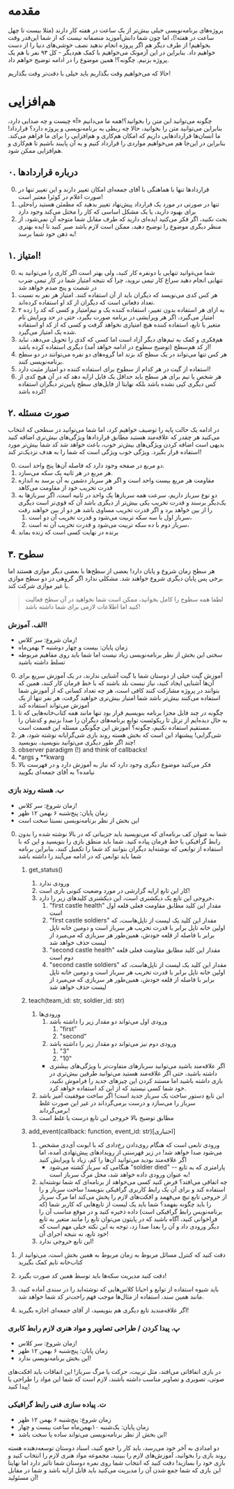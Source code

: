 # مقدمه
پروژه‌های برنامه‌نویسی خیلی بیش‌تر از یک ساعت در هفته کار دارند (مثلا بیست تا چهل ساعت در هفته!)، اما چون شما دانش‌آموزید منصفانه نیست که از شما این‌قدر وقت بخواهیم! از طرف دیگر هم اگر پروژه انجام ندهید نصف خوشی‌های دنیا را از دست خواهیم داد. بنابراین در این آزمونک می‌خواهیم با کمک هم‌دیگر - کل ۹۳ نفر با هم یک پروژه بزنیم. چگونه؟! همین موضوع را در ادامه توضیح خواهم داد.

حالا که می‌خواهیم وقت بگذاریم باید خیلی با دقت‌تر وقت بگذاریم!

# هم‌افزایی
چگونه می‌توانید این متن را بخوانید؟!همه ما می‌دانیم «آ» چیست و چه صدایی دارد، بنابراین می‌توانید متن را بخوانید، حالا چه ربطی به برنامه‌نویسی و پروژه دارد؟ قرارداد! ما انسان‌ها قراردادهایی داریم که امکان هم‌کاری و هم‌افزایی را برای ما فراهم می‌کند. بنابراین در این‌جا هم می‌خواهیم مواردی را قرارداد کنیم و به آن پایبند باشیم تا هم‌کاری و هم‌افزایی ممکن شود.

## ۰. درباره قراردادها

0. قراردادها تنها با هماهنگی با آقای جمعه‌ای امکان تغییر دارند و این تغییر تنها در صورت اعلام در کوئرا معتبر است!
1. تنها در صورتی در مورد یک قرارداد پیش‌نهاد تغییر بدهید که مطمئن هستید راه‌حلی برای بهبود دارید، یا یک مشکل اساسی که کار را مختل می‌کند وجود دارد
1. بحث نکنید، اگر فکر می‌کنید ایده‌ای دارید که طرف مقابل شما متوجه آن نمی‌شود،‌ از منظر دیگری موضوع را توضیح دهید، ممکن است لازم باشد صبر کنید تا ایده بهتری به ذهن خود شما برسد!

## ۱. امتیاز!

0. شما می‌ةوانید تنهایی یا دونفره کار کنید، ولی بهتر است اگر کاری را می‌توانید به تنهایی انجام دهید سراغ کار تیمی نروید، چرا که نتیجه امتیاز شما در کار تیمی ضرب در شصت و پنج صدم خواهد شد
1. هر کس کدی می‌نویسد که دیگران باید از آن استفاده کنند. امتیاز هر نفر به نسبت تعداد دفعاتی است که دیگران از کد او استفاده کرده‌اند. 
1. به ازای هر استفاده بدون تغییر، استفاده کننده یک و نیم‌امتیاز و کسی که کد را زده ۲ امتیاز می‌گیرد، اگر هر ویرایشی در برنامه صورت بگیرد، حتی در حد ویرایش نام متغیر یا تابع، استفاده کننده هیچ امتیازی نخواهد گرفت و کسی که از کد او استفاده شده یک امتیاز می‌گیرد.
1. هم‌فکری و کمک به تیم‌های دیگر آزاد است اما کسی که کدی را تحویل می‌دهد، نباید از کد هم‌سطح (توضیح سطوح در ادامه خواهد آمد) دیگری استفاده کرده باشد!
1. هر کس تنها می‌تواند در یک سطح کد بزند اما گروه‌های دو نفره می‌توانند در دو سطح برنامه‌نویسی کنند.
1. استفاده از گیت در هر کدام از سطوح برای استفاده کننده دو امتیاز مثبت دارد!
1. هر شخص یا تیم برای هر سطح باید حداقل یک فایل ارایه دهد که در آن هیچ کدی از کس دیگری کپی نشده باشد بلکه نهایتا از فایل‌های سطح پایین‌تر دیگران استفاده کرده باشد!

## ۲. صورت مسئله

در ادامه یک حالت پایه را توصیف خواهیم کرد، اما شما می‌توانید در سطحی که انتخاب می‌کنید هر چقدر که علاقه‌مند هستید مطابق قراردادها ویژگی‌های بیش‌تری اضافه کنید بدیهی است اضافه کردن ویژگی‌های بیش‌تر خوب، باعث خواهد شد کد شما بیش‌تر مورد استفاده قرار بگیرد. ویژگی خوب ویژگی است که شما را به هدف نزدیک‌تر کند!

0. دو مربع در صفحه وجود دارد که فاصله آن‌ها پنج واحد است.
1. هر مربع در هر ثانیه یک سکه می‌سازد.
1. مقاومت هر مربع بیست واحد است و اگر هر سرباز دشمن به آن برسد به اندازه قدرت تخریب خود از مقاومت می‌کاهد
1. دو نوع سرباز داریم، سرعت همه سربازها یک واحد در ثانیه است، اگر سربازها به یک‌دیگر برسند و قدرت تخریب یکی بیش‌تر از دیگری باشد آن که قوی‌تر است دیگری را از بین خواهد برد و اگر قدرت تخریب مساوی باشد هر دو از بین خواهند رفت
    1. سرباز اول با سه سکه تربیت می‌شود و قدرت تخریب آن دو است،
    1. سرباز دوم با ده سکه تربیت می‌شود و قدرت تخریب آن نه است، 
1. برنده در نهایت کسی است که زنده بماند

## ۳. سطوح

هر سطح زمان شروع و پایان دارد! بعضی از سطح‌ها با بعضی دیگر موازی هستند اما برخی پس پایان دیگری شروع خواهند شد. مشکلی ندارد اگر گروهی در دو سطح موازی یا غیر موازی شرکت کند.

> لطفا همه سطوج را کامل بخوانید، ممکن است شما نخواهید در آن سطح فعالیت کنید اما اطلاعات لازمی برای شما داشته باشد!

### الف. آموزش!

* زمان شروع: سر کلاس!
* زمان پایان: بیست و چهار دوشنبه ۳ بهمن‌ماه
* سختی این بخش از نظر برنامه‌نویسی زیاد نیست اما شما باید روی مفاهیم مربوطه تسلط داشته باشید

0. آموزش گیت
 خیلی از دوستان شما با گیت آشنایی ندارند، در یک آموزش سریع برای آن‌ها آشنایی ایجاد کنید، نیاز نیست بلد باشند که با خط فرمان کار کنند، همین که بتوانند در پروژه مشارکت کنند کافی است، هر چه تعداد کسانی که از آموزش شما استفاده می‌کنند بیش‌تر باشد شما امتیاز بیش‌تری خواهید گرفت، هر نفر تنها از یک آموزش می‌تواند استفاده کند
1. چگونه در چند فایل مجزا برنامه بنویسیم
 قرار بود تنها مانند همه کتاب‌خانه‌هایی که تا به حال دیده‌ایم از ترتل تا ریکوئست توابع برنامه‌های دیگران را صدا بزنیم و کدشان را مستقیم استفاده نکنیم، چگونه؟ آموزش این چگونگی مسئله این قسمت است.
1. شی‌گرایی! 
پیشنهاد این است که بخش هسته روند بازی شی‌گرایانه نوشته شود، هر چند اگر طور دیگری می‌توانید بنویسید، بنویسید!
1. observer paradigm (!) and think of callbacks!
1. *args و **kwarg
1. فکر می‌کنید موضوع دیگری وجود دارد که نیاز به آموزش دارد و در فهرست بالا نیامده؟ به آقای جمعه‌ای بگویید

### ب. هسته روند بازی 

* زمان شروع: سر کلاس!
* زمان پایان: پنج‌شنبه ۶ بهمن ۱۲ ظهر
* این بخش از نظر برنامه‌نویسی نسبتا سخت است

0. شما به عنوان کف برنامه‌ای که می‌نویسید باید جزییاتی که در بالا نوشته شده را بدون رابط گرافیکی یا خط فرمان پیاده کنید. شما باید منطق بازی را بنویسید و این که با استفاده از توابعی 
که نوشته‌اید دیگران بتوانند کد شما را تکمیل کنند، بنابراین برنامه شما باید توابعی که در ادامه می‌آیند را داشته باشد
    1. get_status()
         1. ورودی ندارد
         1. کار این تابع ارایه گزارشی در مورد وضعیت کنونی بازی است!
         1. خروجی این تابع یک دیکشنری است، این دیکشنری کلیدهای زیر را دارد،   
             1. "first castle health" مقدار این کلید مطابق مقاومت فعلی قلعه اول است
             1. "first castle soldiers" مقدار این کلید یک لیست از تاپل‌هاست،‌ که اولین خانه تاپل برابر با قدرت تخریب هر سرباز است و دومین خانه تاپل برابر با فاصله از قلعه خودش، همین‌طور هر سربازی که می‌میرد از لیست حذف خواهد شد
             1. "second castle health" مقدار این کلید مطابق مقاومت فعلی قلعه دوم است
             1. "second castle soldiers" مقدار این کلید یک لیست از تاپل‌هاست،‌ که اولین خانه تاپل برابر با قدرت تخریب هر سرباز است و دومین خانه تاپل برابر با فاصله از قلعه خودش، همین‌طور هر سربازی که می‌میرد از لیست حذف خواهد شد

    1. teach(team_id: str, soldier_id: str)
         1. ورودی‌ها
             1. ورودی اول می‌تواند دو مقدار زیر را داشته باشد
                 1. "first"
                 1. "second"
             1. ورودی دوم نیز می‌تواند دو مقدار زیر را داشته باشد
                 1. "3"
                 1. "10"
             * اگر علاقه‌مند باشید می‌توانید سربازهای متفاوت‌تر با ویژگی‌های بیشٰتری داشته باشید، حتی اگر علاقه‌مند هستید می‌توانید طرفین بیش‌تری در بازی داشته باشید اما مستند کردن این چیزهای جدید را فراموش نکنید، خود شما کسی نیستید که از این کد استفاده خواهد کرد.
         1. این تابع دستور ساخت یک سرباز جدید است! اگر ساخت موفقیت آمیز باشد سرباز را می‌سازد و درست برمی‌گرداند در غیر این صورت غلط برمی‌گرداند!
         1. مطابق توضیح بالا خروجی این تابع درست یا غلط است

    1. add_event(callback: function, event_id: str)[اختیاری]
         1. ورودی تابعی است که هنگام روی‌دادن رخ‌دادی که با ایونت آی‌دی مشخص می‌شود صدا خواهد شد! در زیر فهرستی از رویدادهای پیش‌نهادی آمده، اما اگر علاقه‌مند بودید می‌توانید آن‌ها را کم، زیاد یا ویرایش کنید
               * هنگامی که سرباز کشته می‌شود "soldier died" -- پارامتری که به تابع به عنوان ورودی داده خواهد شد، محل مرگ سرباز است!
         1. چه اتفاقی می‌افتد؟ فرض کنید کسی می‌خواهد از برنامه‌ای که شما نوشته‌اید استفاده کند و برای آن یک رابط کاربری گرافیکی بنویسد! ساخت سرباز و را از خروجی تابع تیچ می‌فهمد و افکت‌های لازم را پخش می‌کند اما مرگ سرباز را باید چگونه بفهمد؟ شما باید یک لیست از تابع‌هایی که کاربر شما (که برنامه‌نویس رابط گرافیکی است) داده ذخیره کنید و در موقع مناسب آن را فراخوانی کنید، آگاه باشید که در پایتون می‌توان تابع را مانند متغیر به تابع دیگر ورودی داد و آن را بعدا صدا زد، توجه به این نکته خیلی مهم است که خود تابع، نه نتیجه اجرای آن!
         1. این تابع خروجی ندارد!


1. دقت کنید که کنترل مسائل مربوط به زمان مربوط به همین بخش است، می‌توانید از کتاب‌خانه تایم کمک بگیرید
1. دقت کنید مدیریت سکه‌ها باید توسط همین کد صورت بگیرد!
1. باید شیوه استفاده از توابع و احیانا کلاس‌هایی که نوشته‌اید را در سندی آماده کنید، مانند همین سند، استفاده از مثال‌ها موجب فهم راحت‌تر کد شما خواهد شد.
1. اگر علاقه‌مندید تابع دیگری هم بنویسید، از آقای جمعه‌ای اجازه بگیرید!

### پ. پیدا کردن / طراحی تصاویر و مواد هنری لازم رابط کابری

* زمان شروع: سر کلاس!
* زمان پایان: پنج‌شنبه ۶ بهمن ۱۲ ظهر
* این بخش برنامه‌نویسی ندارد!

در بازی اتفاقاتی می‌افتد، مثل تربیت، حرکت یا مرگ سرباز! این اتفاقات باید افکت‌های صوتی، تصویری و تصاویر مناسب داشته باشند،‌ لازم است که شما این مواد را طراحی یا پیدا کنید!

### ت. پیاده سازی فنی رابط گرافیکی

* زمان شروع: پنج‌شنبه ۶ بهمن ۱۲ ظهر
* زمان پایان: یک‌شنبه ۱۰بهمن‌ماه ساعت بیست و چهار
* این بخش از نظر برنامه‌نویسی می‌تواند ساده یا سخت باشد!

دو امدادی به آخر خود می‌رسد، باید کار را جمع کنید، اسناد دوستان توسعه‌دهنده هسته روند بازی را بخوانید، آموزش‌های لازم را ببینید، مجموعه مواد هنری لازم را انتخاب کنید و بازی خود را بسازید! دقت کنید که انتخاب شما روی نمره دوستان شما تاثیر دارد اما نهایتا این بازی که شما جمع شدن آن را مدیریت می‌کنید باید قابل ارایه باشد و شما در مقابل آن مسئولید!

